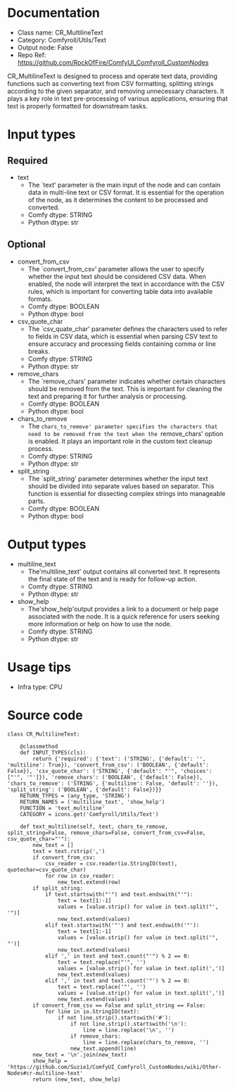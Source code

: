 # Documentation
- Class name: CR_MultilineText
- Category: Comfyroll/Utils/Text
- Output node: False
- Repo Ref: https://github.com/RockOfFire/ComfyUI_Comfyroll_CustomNodes

CR_MultilineText is designed to process and operate text data, providing functions such as converting text from CSV formatting, splitting strings according to the given separator, and removing unnecessary characters. It plays a key role in text pre-processing of various applications, ensuring that text is properly formatted for downstream tasks.

# Input types
## Required
- text
    - The `text' parameter is the main input of the node and can contain data in multi-line text or CSV format. It is essential for the operation of the node, as it determines the content to be processed and converted.
    - Comfy dtype: STRING
    - Python dtype: str
## Optional
- convert_from_csv
    - The `convert_from_csv' parameter allows the user to specify whether the input text should be considered CSV data. When enabled, the node will interpret the text in accordance with the CSV rules, which is important for converting table data into available formats.
    - Comfy dtype: BOOLEAN
    - Python dtype: bool
- csv_quote_char
    - The `csv_quate_char' parameter defines the characters used to refer to fields in CSV data, which is essential when parsing CSV text to ensure accuracy and processing fields containing comma or line breaks.
    - Comfy dtype: STRING
    - Python dtype: str
- remove_chars
    - The `remove_chars' parameter indicates whether certain characters should be removed from the text. This is important for cleaning the text and preparing it for further analysis or processing.
    - Comfy dtype: BOOLEAN
    - Python dtype: bool
- chars_to_remove
    - The `chars_to_remove' parameter specifies the characters that need to be removed from the text when the `remove_chars' option is enabled. It plays an important role in the custom text cleanup process.
    - Comfy dtype: STRING
    - Python dtype: str
- split_string
    - The `split_string' parameter determines whether the input text should be divided into separate values based on separator. This function is essential for dissecting complex strings into manageable parts.
    - Comfy dtype: BOOLEAN
    - Python dtype: bool

# Output types
- multiline_text
    - The'multiline_text' output contains all converted text. It represents the final state of the text and is ready for follow-up action.
    - Comfy dtype: STRING
    - Python dtype: str
- show_help
    - The'show_help'output provides a link to a document or help page associated with the node. It is a quick reference for users seeking more information or help on how to use the node.
    - Comfy dtype: STRING
    - Python dtype: str

# Usage tips
- Infra type: CPU

# Source code
```
class CR_MultilineText:

    @classmethod
    def INPUT_TYPES(cls):
        return {'required': {'text': ('STRING', {'default': '', 'multiline': True}), 'convert_from_csv': ('BOOLEAN', {'default': False}), 'csv_quote_char': ('STRING', {'default': "'", 'choices': ["'", '"']}), 'remove_chars': ('BOOLEAN', {'default': False}), 'chars_to_remove': ('STRING', {'multiline': False, 'default': ''}), 'split_string': ('BOOLEAN', {'default': False})}}
    RETURN_TYPES = (any_type, 'STRING')
    RETURN_NAMES = ('multiline_text', 'show_help')
    FUNCTION = 'text_multiline'
    CATEGORY = icons.get('Comfyroll/Utils/Text')

    def text_multiline(self, text, chars_to_remove, split_string=False, remove_chars=False, convert_from_csv=False, csv_quote_char="'"):
        new_text = []
        text = text.rstrip(',')
        if convert_from_csv:
            csv_reader = csv.reader(io.StringIO(text), quotechar=csv_quote_char)
            for row in csv_reader:
                new_text.extend(row)
        if split_string:
            if text.startswith("'") and text.endswith("'"):
                text = text[1:-1]
                values = [value.strip() for value in text.split("', '")]
                new_text.extend(values)
            elif text.startswith('"') and text.endswith('"'):
                text = text[1:-1]
                values = [value.strip() for value in text.split('", "')]
                new_text.extend(values)
            elif ',' in text and text.count("'") % 2 == 0:
                text = text.replace("'", '')
                values = [value.strip() for value in text.split(',')]
                new_text.extend(values)
            elif ',' in text and text.count('"') % 2 == 0:
                text = text.replace('"', '')
                values = [value.strip() for value in text.split(',')]
                new_text.extend(values)
        if convert_from_csv == False and split_string == False:
            for line in io.StringIO(text):
                if not line.strip().startswith('#'):
                    if not line.strip().startswith('\n'):
                        line = line.replace('\n', '')
                    if remove_chars:
                        line = line.replace(chars_to_remove, '')
                    new_text.append(line)
        new_text = '\n'.join(new_text)
        show_help = 'https://github.com/Suzie1/ComfyUI_Comfyroll_CustomNodes/wiki/Other-Nodes#cr-multiline-text'
        return (new_text, show_help)
```